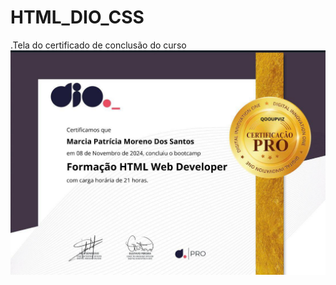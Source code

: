 # HTML_DIO_CSS

.Tela do certificado de conclusão do curso
![..](https://github.com/MarciaMoreno/HTML_DIO/blob/main/print-certificado-HTML.png?raw=true)
